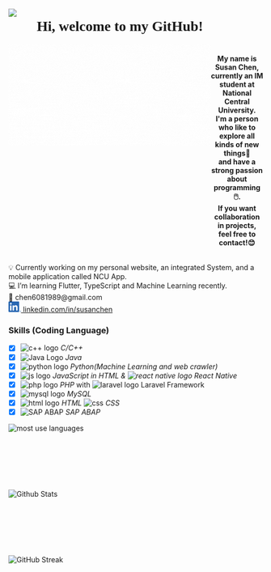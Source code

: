 <div style="display:flex;flex-direction:row;" >
  <img align="center" src="https://komarev.com/ghpvc/?username=1989ONCE&color=428bff" style="padding-top:20px;" height="20px;"/>
  <h1 align="center" style="padding-left:40px;padding-right:40px;font-family: 'Noto Serif TC', serif;">
    Hi,  welcome to my GitHub!
  </h1>
</div>

<div style="display:flex;flex-direction:row;" >
  <img align="left" src="/assets/name.gif" width="400" height="200" />
  <h4 align="center">
    My name is Susan Chen, currently an IM student at National Central University.</br> I'm a person who like to explore all kinds of new things🚀 </br>and have a strong passion about programming🖱️. </br> If you want collaboration in projects, feel free to contact!😊
  </h4>
</div>



  
  <p align="left">
    💡 Currently working on my personal website, an integrated System, and a mobile application called NCU App.</br>
    💻 I’m learning Flutter, TypeScript and Machine Learning recently.</br>
    📧 chen6081989@gmail.com </br>
    <a style="padding-top:10px;" href="https://linkedin.com/in/susanchen-info" target="blank"><img src="assets/LI-In-Bug.png" height="21px"/> linkedin.com/in/susanchen</a>
  </p>


### Skills (Coding Language)
- [x] <img src="https://upload.wikimedia.org/wikipedia/commons/thumb/1/18/ISO_C%2B%2B_Logo.svg/800px-ISO_C%2B%2B_Logo.svg.png" width="15" height="auto" alt="c++ logo" /> _C/C++_
- [x] <img src="https://upload.wikimedia.org/wikipedia/zh/8/88/Java_logo.png" width="15" height="15" alt="Java Logo" /> _Java_
- [x] <img src="https://upload.wikimedia.org/wikipedia/commons/thumb/c/c3/Python-logo-notext.svg/1200px-Python-logo-notext.svg.png" width="15" height="auto" alt="python logo" /> _Python(Machine Learning and web crawler)_
- [x] <img src="https://upload.wikimedia.org/wikipedia/commons/thumb/9/99/Unofficial_JavaScript_logo_2.svg/220px-Unofficial_JavaScript_logo_2.svg.png" width="15" height="auto" alt="js logo" /> _JavaScript in HTML & <img src="https://upload.wikimedia.org/wikipedia/commons/thumb/a/a7/React-icon.svg/330px-React-icon.svg.png" width="15" height="15" alt="react native logo"> React Native_
- [x] <img src="https://upload.wikimedia.org/wikipedia/commons/thumb/3/31/Webysther_20160423_-_Elephpant.svg/200px-Webysther_20160423_-_Elephpant.svg.png" width="15" height="auto" alt="php logo" /> _PHP_ with  <img src="https://upload.wikimedia.org/wikipedia/commons/thumb/9/9a/Laravel.svg/330px-Laravel.svg.png" width="13" height="13" alt="laravel logo"> Laravel Framework
- [x] <img src="https://upload.wikimedia.org/wikipedia/zh/thumb/6/62/MySQL.svg/1200px-MySQL.svg.png" width="15" height="auto" alt="mysql logo" /> _MySQL_
- [x] <img src="https://upload.wikimedia.org/wikipedia/commons/thumb/6/61/HTML5_logo_and_wordmark.svg/200px-HTML5_logo_and_wordmark.svg.png" width="15" height="auto" alt="html logo" /> _HTML_ <img src="https://upload.wikimedia.org/wikipedia/commons/thumb/d/d5/CSS3_logo_and_wordmark.svg/180px-CSS3_logo_and_wordmark.svg.png" width="15" height="15" alt="css" /> _CSS_
- [x] <img src="https://www.freelancinggig.com/blog/wp-content/uploads/2018/09/what-is-SAP-ABAP-Programming.jpg" width="22" height="12" alt="SAP ABAP" /> _SAP ABAP_

<div align="left" style="display:flex; flex-direction:column;">
  <img height="130" src="https://github-readme-stats.vercel.app/api/top-langs/?username=1989ONCE&size_weight=0&count_weight=1&langs_count=10&hide=Hack&layout=compact" alt="most use languages" />
  <img height="130" src="https://github-readme-stats.vercel.app/api?username=1989ONCE&show_icons=true&theme=shadow_blue" alt="Github Stats"/>
  <img height="130" src="https://github-readme-streak-stats.herokuapp.com?user=1989ONCE&theme=transparent&date_format=M%20j%5B%2C%20Y%5D&mode=weekly" alt="GitHub Streak" />
</div>
